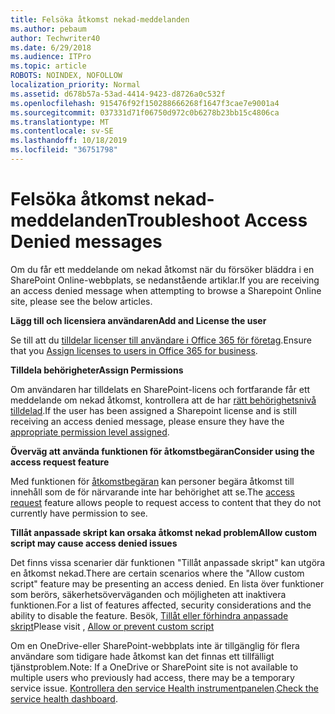 ```yaml
---
title: Felsöka åtkomst nekad-meddelanden
ms.author: pebaum
author: Techwriter40
ms.date: 6/29/2018
ms.audience: ITPro
ms.topic: article
ROBOTS: NOINDEX, NOFOLLOW
localization_priority: Normal
ms.assetid: d678b57a-53ad-4414-9423-d8726a0c532f
ms.openlocfilehash: 915476f92f150288666268f1647f3cae7e9001a4
ms.sourcegitcommit: 037331d71f06750d972c0b6278b23bb15c4806ca
ms.translationtype: MT
ms.contentlocale: sv-SE
ms.lasthandoff: 10/18/2019
ms.locfileid: "36751798"
---
```

# <a name="troubleshoot-access-denied-messages"></a><span data-ttu-id="6e10f-102">Felsöka åtkomst nekad-meddelanden</span><span class="sxs-lookup"><span data-stu-id="6e10f-102">Troubleshoot Access Denied messages</span></span>

<span data-ttu-id="6e10f-103">Om du får ett meddelande om nekad åtkomst när du försöker bläddra i en SharePoint Online-webbplats, se nedanstående artiklar.</span><span class="sxs-lookup"><span data-stu-id="6e10f-103">If you are receiving an access denied message when attempting to browse a Sharepoint Online site, please see the below articles.</span></span>

<span data-ttu-id="6e10f-104">**Lägg till och licensiera användaren**</span><span class="sxs-lookup"><span data-stu-id="6e10f-104">**Add and License the user**</span></span>

<span data-ttu-id="6e10f-105">Se till att du [tilldelar licenser till användare i Office 365 för företag](https://docs.microsoft.com/office365/admin/subscriptions-and-billing/assign-licenses-to-users?view=o365-worldwide&amp;tabs=One).</span><span class="sxs-lookup"><span data-stu-id="6e10f-105">Ensure that you [Assign licenses to users in Office 365 for business](https://docs.microsoft.com/office365/admin/subscriptions-and-billing/assign-licenses-to-users?view=o365-worldwide&amp;tabs=One).</span></span>

<span data-ttu-id="6e10f-106">**Tilldela behörigheter**</span><span class="sxs-lookup"><span data-stu-id="6e10f-106">**Assign Permissions**</span></span>

<span data-ttu-id="6e10f-107">Om användaren har tilldelats en SharePoint-licens och fortfarande får ett meddelande om nekad åtkomst, kontrollera att de har [rätt behörighetsnivå tilldelad](https://docs.microsoft.com/sharepoint/understanding-permission-levels).</span><span class="sxs-lookup"><span data-stu-id="6e10f-107">If the user has been assigned a Sharepoint license and is still receiving an access denied message, please ensure they have the [appropriate permission level assigned](https://docs.microsoft.com/sharepoint/understanding-permission-levels).</span></span>

<span data-ttu-id="6e10f-108">**Överväg att använda funktionen för åtkomstbegäran**</span><span class="sxs-lookup"><span data-stu-id="6e10f-108">**Consider using the access request feature**</span></span>

<span data-ttu-id="6e10f-109">Med funktionen för [åtkomstbegäran](https://support.office.com/article/Set-up-and-manage-access-requests-94B26E0B-2822-49D4-929A-8455698654B3) kan personer begära åtkomst till innehåll som de för närvarande inte har behörighet att se.</span><span class="sxs-lookup"><span data-stu-id="6e10f-109">The [access request](https://support.office.com/article/Set-up-and-manage-access-requests-94B26E0B-2822-49D4-929A-8455698654B3) feature allows people to request access to content that they do not currently have permission to see.</span></span> 

<span data-ttu-id="6e10f-110">**Tillåt anpassade skript kan orsaka åtkomst nekad problem**</span><span class="sxs-lookup"><span data-stu-id="6e10f-110">**Allow custom script may cause access denied issues**</span></span>

<span data-ttu-id="6e10f-111">Det finns vissa scenarier där funktionen "Tillåt anpassade skript" kan utgöra en åtkomst nekad.</span><span class="sxs-lookup"><span data-stu-id="6e10f-111">There are certain scenarios where the "Allow custom script" feature may be presenting an access denied.</span></span> <span data-ttu-id="6e10f-112">En lista över funktioner som berörs, säkerhetsöverväganden och möjligheten att inaktivera funktionen.</span><span class="sxs-lookup"><span data-stu-id="6e10f-112">For a list of features affected, security considerations and the ability to disable the feature.</span></span> <span data-ttu-id="6e10f-113">Besök, [Tillåt eller förhindra anpassade skript](https://docs.microsoft.com/sharepoint/allow-or-prevent-custom-script)</span><span class="sxs-lookup"><span data-stu-id="6e10f-113">Please visit , [Allow or prevent custom script](https://docs.microsoft.com/sharepoint/allow-or-prevent-custom-script)</span></span>

<span data-ttu-id="6e10f-114">Om en OneDrive-eller SharePoint-webbplats inte är tillgänglig för flera användare som tidigare hade åtkomst kan det finnas ett tillfälligt tjänstproblem.</span><span class="sxs-lookup"><span data-stu-id="6e10f-114">Note: If a OneDrive or SharePoint site is not available to multiple users who previously had access, there may be a temporary service issue.</span></span> <span data-ttu-id="6e10f-115">[Kontrollera den service Health instrumentpanelen](https://portal.office.com/adminportal/home#/servicehealth).</span><span class="sxs-lookup"><span data-stu-id="6e10f-115">[Check the service health dashboard](https://portal.office.com/adminportal/home#/servicehealth).</span></span>


  

